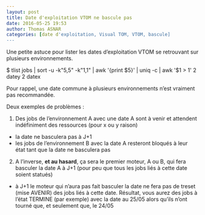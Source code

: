 ```yaml
---
layout: post
title: Date d'exploitation VTOM ne bascule pas
date: 2016-05-25 19:53
author: Thomas ASNAR
categories: [date d'exploitation, Visual TOM, VTOM, bascule]
---
```

Une petite astuce pour lister les dates d’exploitation VTOM se retrouvant sur plusieurs environnements.

$  tlist jobs | sort -u -k"5,5" -k"1,1" | awk '{print $5}' | uniq -c | awk '$1 > 1'
   2 datey
   2 datex

Pour rappel, une date commune à plusieurs environnements n’est vraiment pas recommandée.

Deux exemples de problèmes :

1.	Des jobs de l’environnement A avec une date A sont à venir et attendent indéfiniment des ressources (pour x ou y raison) 

   * la date ne basculera pas à J+1
   * les jobs de l’environnement B avec la date A resteront bloqués à leur état tant que la date ne basculera pas
   
2.	A l’inverse, **et au hasard**, ça sera le premier moteur, A ou B, qui fera basculer la date A à J+1 (pour peu que tous les jobs liés à cette date soient statués)

   * à J+1 le moteur qui n’aura pas fait basculer la date ne fera pas de treset (mise AVENIR) des jobs liés à cette date. Résultat, vous aurez des jobs à l’état TERMINE (par exemple) avec la date au 25/05 alors qu’ils n’ont tourné que, et seulement que, le 24/05
